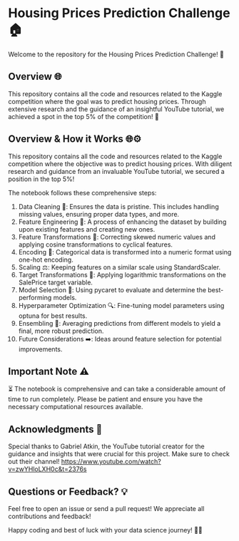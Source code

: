 # Housing Prices Prediction Challenge 🏠
Welcome to the repository for the Housing Prices Prediction Challenge! 🎉

## Overview 🌐
This repository contains all the code and resources related to the Kaggle competition where the goal was to predict housing prices. Through extensive research and the guidance of an insightful YouTube tutorial, we achieved a spot in the top 5% of the competition! 🥳

## Overview & How it Works 🌐⚙️
This repository contains all the code and resources related to the Kaggle competition where the objective was to predict housing prices. With diligent research and guidance from an invaluable YouTube tutorial, we secured a position in the top 5%!

The notebook follows these comprehensive steps:

1. Data Cleaning 🧽: Ensures the data is pristine. This includes handling missing values, ensuring proper data types, and more.
2. Feature Engineering 🔧: A process of enhancing the dataset by building upon existing features and creating new ones.
3. Feature Transformations 🔄: Correcting skewed numeric values and applying cosine transformations to cyclical features.
4. Encoding 🔄: Categorical data is transformed into a numeric format using one-hot encoding.
5. Scaling ⚖️: Keeping features on a similar scale using StandardScaler.
6. Target Transformations 🎯: Applying logarithmic transformations on the SalePrice target variable.
7. Model Selection 🤖: Using pycaret to evaluate and determine the best-performing models.
8. Hyperparameter Optimization 🔍: Fine-tuning model parameters using optuna for best results.
9. Ensembling 🧩: Averaging predictions from different models to yield a final, more robust prediction.
10. Future Considerations ➡️: Ideas around feature selection for potential improvements.

## Important Note ⚠️
⏳ The notebook is comprehensive and can take a considerable amount of time to run completely. Please be patient and ensure you have the necessary computational resources available.

## Acknowledgments 🙏
Special thanks to Gabriel Atkin, the YouTube tutorial creator for the guidance and insights that were crucial for this project. Make sure to check out their channel!
https://www.youtube.com/watch?v=zwYHloLXH0c&t=2376s

## Questions or Feedback? 💡
Feel free to open an issue or send a pull request! We appreciate all contributions and feedback!

Happy coding and best of luck with your data science journey! 🚀🌌
